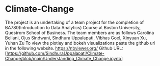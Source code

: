 # Climate-Change

The project is an undertaking of a team project for the completion of BA780(Introduction to Data Analytics) Course at Boston University, Questrom School of Business. The team members are as follows
Carolina Bellani, Ojus Sindwani, Sindhura Uppalapati, Vibhas Goel, Xinyuan Xu, Yuhan Zu
To view the plotley and bokeh visualizations paste the github url in the following website. https://nbviewer.org/
Github URL: [https://github.com/SindhuraUppalapati/Climate-Change/blob/main/Understanding_Climate_Change.ipynb]
